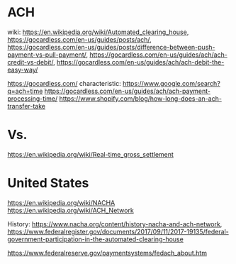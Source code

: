 # ACH
wiki: https://en.wikipedia.org/wiki/Automated_clearing_house, https://gocardless.com/en-us/guides/posts/ach/, https://gocardless.com/en-us/guides/posts/difference-between-push-payment-vs-pull-payment/, https://gocardless.com/en-us/guides/ach/ach-credit-vs-debit/, https://gocardless.com/en-us/guides/ach/ach-debit-the-easy-way/

https://gocardless.com/ characteristic: https://www.google.com/search?q=ach+time https://gocardless.com/en-us/guides/ach/ach-payment-processing-time/ https://www.shopify.com/blog/how-long-does-an-ach-transfer-take

# Vs.
https://en.wikipedia.org/wiki/Real-time_gross_settlement

# United States
https://en.wikipedia.org/wiki/NACHA  
https://en.wikipedia.org/wiki/ACH_Network

History: https://www.nacha.org/content/history-nacha-and-ach-network, https://www.federalregister.gov/documents/2017/09/11/2017-19135/federal-government-participation-in-the-automated-clearing-house

https://www.federalreserve.gov/paymentsystems/fedach_about.htm
